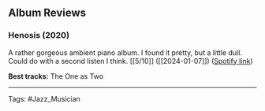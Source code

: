## Album Reviews

### Henosis (2020)

A rather gorgeous ambient piano album. I found it pretty, but a little dull. Could do with a second listen I think. [[5/10]] ([[2024-01-07]]) ([Spotify link](https://open.spotify.com/album/7jQl1Ta8H2sUOgx3pKyAQa?si=fRPC-kQ9RrCqHbuCoFi8nQ))

**Best tracks:** The One as Two

***

Tags: #Jazz_Musician
